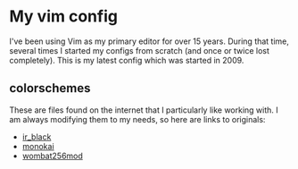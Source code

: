 My vim config
=============

I've been using Vim as my primary editor for over 15 years. During that time, several times I started my configs from scratch (and once or twice lost completely). This is my latest config which was started in 2009.

colorschemes
------------

These are files found on the internet that I particularly like working with. I am always modifying them to my needs, so here are links to originals:

* [ir_black](http://toddwerth.com/2008/04/30/the-last-vim-color-scheme-youll-ever-need/)
* [monokai](http://www.vim.org/scripts/script.php?script_id=4667)
* [wombat256mod](http://www.vim.org/scripts/script.php?script_id=2465)
